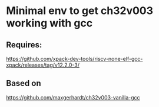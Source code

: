 # Minimal env to get ch32v003 working with gcc

## Requires:
 https://github.com/xpack-dev-tools/riscv-none-elf-gcc-xpack/releases/tag/v12.2.0-3/

## Based on
 https://github.com/maxgerhardt/ch32v003-vanilla-gcc
